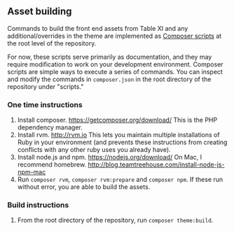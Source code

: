 ## Asset building

Commands to build the front end assets from Table XI and any additional/overrides in the
theme are implemented as [Composer scripts](https://getcomposer.org/doc/articles/scripts.md)
at the root level of the repository.

For now, these scripts serve primarily as documentation, and they may require modification
to work on your development environment. Composer scripts are simple ways to execute a
series of commands. You can inspect and modify the commands in `composer.json` in the root
directory of the repository under "scripts."

### One time instructions

1. Install composer. <https://getcomposer.org/download/> This is the PHP dependency
   manager.
2. Install rvm. <http://rvm.io> This lets you maintain multiple installations of Ruby
   in your environment (and prevents these instructions from creating conflicts with
   any other ruby uses you already have).
3. Install node.js and npm. <https://nodejs.org/download/> On Mac, I recommend homebrew.
   <http://blog.teamtreehouse.com/install-node-js-npm-mac>
4. Run `composer rvm`, `composer rvm:prepare` and `composer npm`. If these run
   without error, you are able to build the assets.

### Build instructions

1. From the root directory of the repository, run `composer theme:build`.

